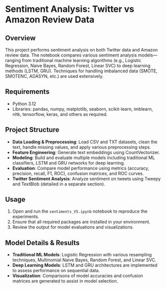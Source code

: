 # Sentiment Analysis: Twitter vs Amazon Review Data

## Overview
This project performs sentiment analysis on both Twitter data and Amazon review data. The notebook compares various sentiment analysis models—ranging from traditional machine learning algorithms (e.g., Logistic Regression, Naive Bayes, Random Forest, Linear SVC) to deep learning methods (LSTM, GRU). Techniques for handling imbalanced data (SMOTE, SMOTENC, ADASYN, etc.) are used extensively.

## Requirements
- Python 3.12
- Libraries: pandas, numpy, matplotlib, seaborn, scikit-learn, imblearn, nltk, tensorflow, keras, and others as required.

## Project Structure
- **Data Loading & Preprocessing**: Load CSV and TXT datasets, clean the text, handle missing values, and apply various preprocessing steps.
- **Feature Engineering**: Generate text embeddings using CountVectorizer.
- **Modeling**: Build and evaluate multiple models including traditional ML classifiers, LSTM and GRU networks for deep learning.
- **Evaluation**: Compare model performance using metrics (accuracy, precision, recall, F1, ROC), confusion matrices, and ROC curves.
- **Twitter Sentiment Analysis**: Analyze sentiment on tweets using Tweepy and TextBlob (detailed in a separate section).

## Usage
1. Open and run the `sentiments_V5.ipynb` notebook to reproduce the experiments.
2. Ensure that all required packages are installed in your environment.
3. Review the output for model evaluations and visualizations.

## Model Details & Results
- **Traditional ML Models**: Logistic Regression with various resampling techniques, Multinomial Naive Bayes, Random Forest, and Linear SVC.
- **Deep Learning Models**: LSTM and GRU architectures are implemented to assess performance on sequential data.
- **Visualization**: Comparisons of model accuracies and confusion matrices are generated to assist in model selection.